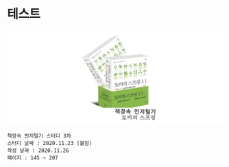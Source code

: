 # 테스트

![logo](./../logo.png)

    책장속 먼지털기 스터디 3차
    스터디 날짜 : 2020.11.23 (불참)
    작성 날짜 : 2020.11.26 
    페이지 : 145 ~ 207


